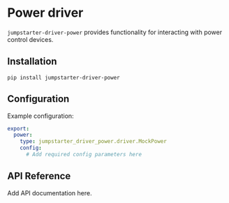 # Power driver

`jumpstarter-driver-power` provides functionality for interacting with power
control devices.

## Installation

```shell
pip install jumpstarter-driver-power
```

## Configuration

Example configuration:

```yaml
export:
  power:
    type: jumpstarter_driver_power.driver.MockPower
    config:
      # Add required config parameters here
```

## API Reference

Add API documentation here.
